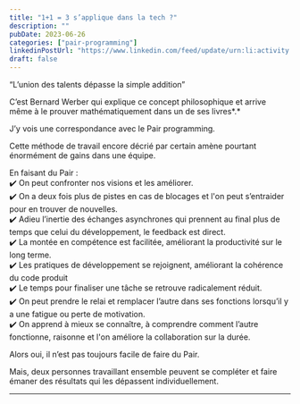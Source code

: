 ```yaml
---
title: "1+1 = 3 s’applique dans la tech ?"
description: ""
pubDate: 2023-06-26
categories: ["pair-programming"]
linkedinPostUrl: "https://www.linkedin.com/feed/update/urn:li:activity:7078963786291802113/"
draft: false
---
```


“L’union des talents dépasse la simple addition”

C’est Bernard Werber qui explique ce concept philosophique et arrive même à le prouver mathématiquement dans un de ses livres*.*

J’y vois une correspondance avec le Pair programming.

Cette méthode de travail encore décrié par certain amène pourtant énormément de gains dans une équipe.

En faisant du Pair :  
✔️ On peut confronter nos visions et les améliorer.  
✔️ On a deux fois plus de pistes en cas de blocages et l'on peut s’entraider pour en trouver de nouvelles.  
✔️ Adieu l’inertie des échanges asynchrones qui prennent au final plus de temps que celui du développement, le feedback est direct.  
✔️ La montée en compétence est facilitée, améliorant la productivité sur le long terme.  
✔️ Les pratiques de développement se rejoignent, améliorant la cohérence du code produit  
✔️ Le temps pour finaliser une tâche se retrouve radicalement réduit.  
✔️ On peut prendre le relai et remplacer l’autre dans ses fonctions lorsqu’il y a une fatigue ou perte de motivation.  
✔️ On apprend à mieux se connaître, à comprendre comment l’autre fonctionne, raisonne et l'on améliore la collaboration sur la durée.

Alors oui, il n’est pas toujours facile de faire du Pair.

Mais, deux personnes travaillant ensemble peuvent se compléter et faire émaner des résultats qui les dépassent individuellement.

---
